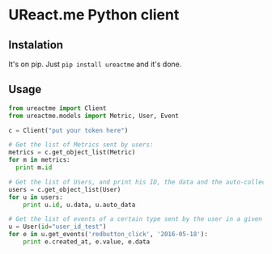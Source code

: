 # UReact.me Python client

## Instalation

It's on pip. Just `pip install ureactme` and it's done.

## Usage

```python
from ureactme import Client
from ureactme.models import Metric, User, Event

c = Client("put your token here")

# Get the list of Metrics sent by users:
metrics = c.get_object_list(Metric)
for m in metrics:
  print m.id

# Get the list of Users, and print his ID, the data and the auto-collected data
users = c.get_object_list(User)
for u in users:
    print u.id, u.data, u.auto_data

# Get the list of events of a certain type sent by the user in a given day
u = User(id="user_id_test")
for e in u.get_events('redbutton_click', '2016-05-18'):
    print e.created_at, e.value, e.data
```
